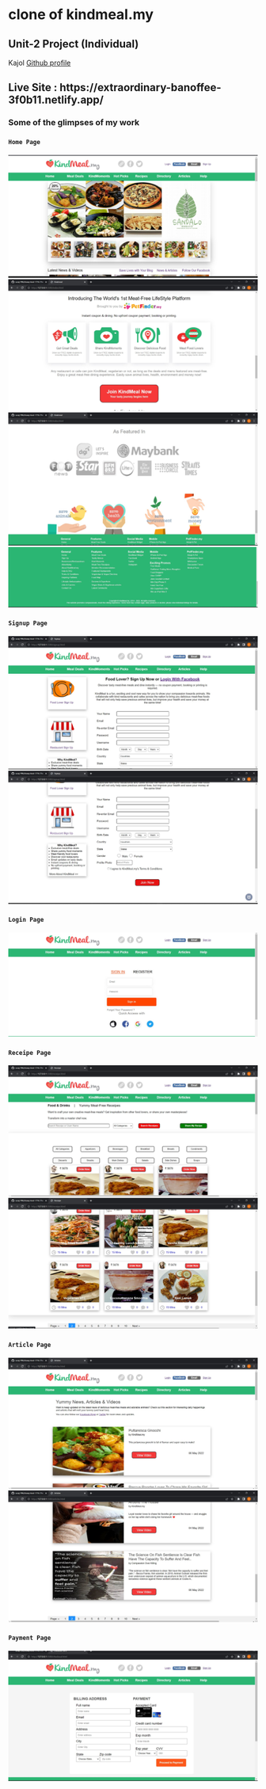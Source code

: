 # clone of kindmeal.my

<h2> Unit-2 Project (Individual)</h2>

Kajol [Github profile](https://github.com/Kajol1106)

<h2> Live Site : https://extraordinary-banoffee-3f0b11.netlify.app/</h2>


### Some of the glimpses of my work

#### `Home Page`
![img](/Images/1.jpg)
![img](/Images/2.jpg)
![img](/Images/3.jpg)
![img](/Images/4.jpg)
<br/>

#### `Signup Page`
![img](/Images/s1.jpg)
![img](/Images/s2.jpg)
<br/>

#### `Login Page`
![img](/Images/l1.jpg)
<br/>

#### `Receipe Page`
![img](/Images/r1.jpg)
![img](/Images/r2.jpg)
<br/>

#### `Article Page`
![img](/Images/a1.jpg)
![img](/Images/a2.jpg)
<br/>

#### `Payment Page`
![img](/Images/p1.jpg)
<br/>
